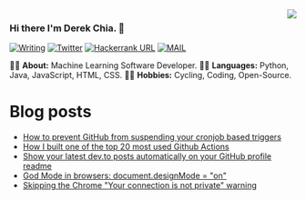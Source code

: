 <img align='right' src="https://github-readme-stats.vercel.app/api?username=derekchia&show_icons=true">

### Hi there I'm Derek Chia. 👋

[![Writing](https://img.shields.io/twitter/url?color=%23FBBC05&label=BLOG&logo=ghost&logoColor=white&style=flat-square&url=https%3A%2F%2Fderekchia.com%2F)](https://derekchia.com/)
[![Twitter](https://img.shields.io/twitter/url?color=%230077E6&label=Twitter&logo=twitter&logoColor=white&style=flat-square&url=https%3A%2F%2Ftwitter%2Fderekchia)](https://twitter.com/DerekChia/)
[![Hackerrank URL](https://img.shields.io/twitter/url?color=green&label=HackerRank&logo=hackerrank&logoColor=white&style=flat-square&url=https%3A%2F%2Fwww.hackerrank.com%2Fderek43)](https://www.hackerrank.com/derek43)
[![MAIL](https://img.shields.io/static/v1?label=MAIL&message=%20&color=%23F91310&logo=gmail&style=flat-square&logoColor=white)](mailto:derek@derekchia.com)

👨‍🎓 **About:** Machine Learning Software Developer.
👨‍💻 **Languages:** Python, Java, JavaScript, HTML, CSS.
🚴‍♀️ **Hobbies:** Cycling, Coding, Open-Source.

# Blog posts

<!-- BLOG-POST-LIST:START -->
- [How to prevent GitHub from suspending your cronjob based triggers](https://dev.to/gautamkrishnar/how-to-prevent-github-from-suspending-your-cronjob-based-triggers-knf)
- [How I built one of the top 20 most used Github Actions](https://www.gautamkrishnar.com/how-i-built-one-of-the-top-20-most-used-github-actions/)
- [Show your latest dev.to posts automatically on your GitHub profile readme](https://dev.to/gautamkrishnar/show-your-latest-dev-to-posts-automatically-in-your-github-profile-readme-3nk8)
- [God Mode in browsers: document.designMode = &quot;on&quot;](https://dev.to/gautamkrishnar/god-mode-in-browsers-document-designmode-on-2pmo)
- [Skipping the Chrome &quot;Your connection is not private&quot; warning](https://dev.to/gautamkrishnar/quickbits-1-skipping-the-chrome-your-connection-is-not-private-warning-4kp1)
<!-- BLOG-POST-LIST:END -->

<!-- https://github.com/kautukkundan/Awesome-Profile-README-templates -->

<!-- ![Metrics](/github-metrics.svg) -->
